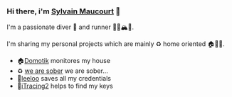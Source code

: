 ### Hi there, i'm [Sylvain Maucourt](https://github.com/sylvek) 👋

I'm a passionate diver 🤿 and runner 🏃‍♂️🏔🗽.

I'm sharing my personal projects which are mainly ♻️ home oriented 🏠🔌💡.
 
 - 🏠[Domotik](https://github.com/sylvek/domotik) monitores my house
 - ♻️ [we are sober](https://github.com/sylvek/wearesober) we are sober… 
 - 🏰[leeloo](https://github.com/sylvek/leeloo) saves all my credentials
 - 🔑[iTracing2](https://github.com/sylvek/itracing2) helps to find my keys
